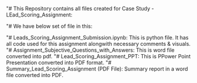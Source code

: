 "# This Repository contains all files created for Case Study - LEad_Scoring_Assignment:

"# We have below set of file in this:

"# Leads_Scoring_Assignment_Submission.ipynb: This is python file. It has all code used for this assignment alongwith necessary comments & visuals.
"# Assignment_Subjective_Questions_with_Answers: This is word file converted into pdf.
"# Lead_Scoring_Assignment_PPT: This is PPower Point Presentation converted into PDF format.
"# Summary_Lead_Scoring_Assignment (PDF File): Summary report in a word file converted into PDF.

